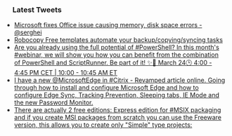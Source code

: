 <h3><a href="https://twitter.com/endi24"><img height=16 src="https://upload.wikimedia.org/wikipedia/sco/9/9f/Twitter_bird_logo_2012.svg"></a> Latest Tweets</h3>

<!-- BLOG-POST-LIST:START -->
- [Microsoft fixes Office issue causing memory, disk space errors - @serghei](https://rss.app/articles/cb4e791f6f6d729c074351566bd3a7c508111d6e3d33b7e4d2eb89398a8b77d2f61ab7132a9c8f2cb6e1757cdc130e9765d569e6c51b7f118e38c16787c7)
- [Robocopy Free templates automate your backup/copying/syncing tasks](https://rss.app/articles/cb4e791f6f6d729c074351566bd3a7c508111d6e1a31b6e890b6c809918773d2f150f40f6ed9da6cf2a46974d810089563d26ae4c6)
- [Are you already using the full potential of #PowerShell? In this month's #webinar, we will show you how you can benefit from the combination of PowerShell and ScriptRunner. Be part of it! ✨📅 March 24🕒 4:00 - 4:45 PM CET | 10:00 - 10:45 AM ET](https://rss.app/articles/cb4e791f6f6d729c074351566bd3a7c508111d6e2c3ca0e8d2f6b828908869c2f050b648389c9b2beca3697ade100e9668d26fe2ca1a73148f3bcc64)
- [I have a new @MicrosoftEdge in #Citrix - Revamped article online. Going through how to install and configure Microsoft Edge and how to configure Edge Sync, Tracking Prevention, Sleeping tabs, IE Mode and the new Password Monitor.](https://rss.app/articles/cb4e791f6f6d729c074351566bd3a7c508111d6e343ea1f1c7f0aa308a8e66c9f11aab132a9c8f2cb6e1757cdc130e9761d76be9c61579108c3ac66786c1)
- [There are actually 2 free editions: Express edition for #MSIX packaging  and if you create MSI packages from scratch you can use the Freeware version, this allows you to create only "Simple" type projects:](https://rss.app/articles/cb4e791f6f6d729c074351566bd3a7c508111d6e1e3ba4e8ccf19355969266d3f70cea0d6adfdf6bfba26f7edd12079260d368e2c716)
<!-- BLOG-POST-LIST:END -->

